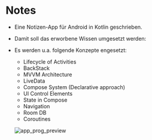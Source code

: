 # Notes

- Eine Notizen-App für Android in Kotlin geschrieben. 
- Damit soll das erworbene Wissen umgesetzt werden:
- Es werden u.a. folgende Konzepte engesetzt:
    - Lifecycle of Activities
    - BackStack
    - MVVM Architecture
    - LiveData
    - Compose System (Declarative approach)
    - UI Control Elements
    - State in Compose
    - Navigation
    - Room DB
    - Coroutines
   
   ![app_prog_preview](https://user-images.githubusercontent.com/49294268/149638469-9f72414c-cf93-4f98-8c7a-ea398ab617c6.gif)
